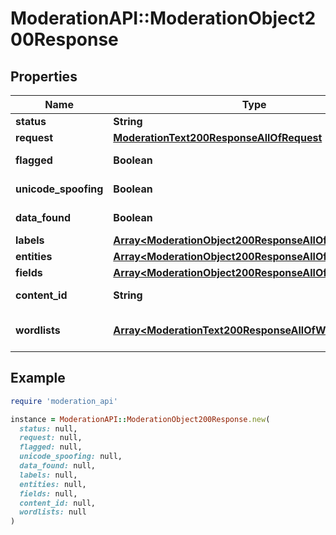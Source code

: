 # ModerationAPI::ModerationObject200Response

## Properties

| Name | Type | Description | Notes |
| ---- | ---- | ----------- | ----- |
| **status** | **String** | Success if the request was successful |  |
| **request** | [**ModerationText200ResponseAllOfRequest**](ModerationText200ResponseAllOfRequest.md) |  |  |
| **flagged** | **Boolean** | Whether the content was flagged by any models |  |
| **unicode_spoofing** | **Boolean** | Whether the content is using look-alike characters. Often used by spammers. |  |
| **data_found** | **Boolean** | Whether any entity matchers found data for the content |  |
| **labels** | [**Array&lt;ModerationObject200ResponseAllOfLabelsInner&gt;**](ModerationObject200ResponseAllOfLabelsInner.md) | The scores of each label |  |
| **entities** | [**Array&lt;ModerationObject200ResponseAllOfEntitiesInner&gt;**](ModerationObject200ResponseAllOfEntitiesInner.md) | The entities found in the content |  |
| **fields** | [**Array&lt;ModerationObject200ResponseAllOfFieldsInner&gt;**](ModerationObject200ResponseAllOfFieldsInner.md) | The fields in the object and their flags |  |
| **content_id** | **String** | The ID of the content. Only returned if the content was stored. | [optional] |
| **wordlists** | [**Array&lt;ModerationText200ResponseAllOfWordlistsInner&gt;**](ModerationText200ResponseAllOfWordlistsInner.md) | The wordlist entity matcher outputs if enabled in your project. Read more at https://docs.moderationapi.com/models/word | [optional] |

## Example

```ruby
require 'moderation_api'

instance = ModerationAPI::ModerationObject200Response.new(
  status: null,
  request: null,
  flagged: null,
  unicode_spoofing: null,
  data_found: null,
  labels: null,
  entities: null,
  fields: null,
  content_id: null,
  wordlists: null
)
```

